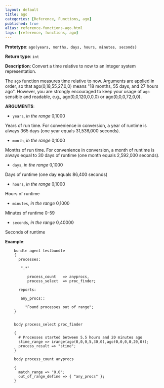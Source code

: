 ```yaml
---
layout: default
title: ago
categories: [Reference, Functions, ago]
published: true
alias: reference-functions-ago.html
tags: [reference, functions, ago]
---
```


**Prototype**: `ago(years, months, days, hours, minutes, seconds)`

**Return type**: `int`

**Description**: Convert a time relative to now to an integer system representation.

The `ago` function measures time relative to now. Arguments are applied
in order, so that ago(0,18,55,27,0,0) means "18 months, 55 days, and 27
hours ago". However, you are strongly encouraged to keep your usage of
`ago` sensible and readable, e.g., ago(0,0,120,0,0,0) or
ago(0,0,0,72,0,0).

**ARGUMENTS**:

* `years`, *in the range* 0,1000   

Years of run time. For convenience in conversion, a year of runtime is
always 365 days (one year equals 31,536,000 seconds).   

* `month`, *in the range* 0,1000   

Months of run time. For convenience in conversion, a month of runtime is
always equal to 30 days of runtime (one month equals 2,592,000 seconds).

* `days`, *in the range* 0,1000   

Days of runtime (one day equals 86,400 seconds)   

* `hours`, *in the range* 0,1000

Hours of runtime   

* `minutes`, *in the range* 0,1000

Minutes of runtime 0-59   

* `seconds`, *in the range* 0,40000

Seconds of runtime

**Example**:

```cf3
    bundle agent testbundle
    {
      processes:

       ".*"

          process_count   => anyprocs,
          process_select  => proc_finder;

      reports:

       any_procs::

         "Found processes out of range";
    }


    body process_select proc_finder

    {
      # Processes started between 5.5 hours and 20 minutes ago
      stime_range => irange(ago(0,0,0,5,30,0),ago(0,0,0,0,20,0));
      process_result => "stime";
    }

    body process_count anyprocs

    {
      match_range => "0,0";
      out_of_range_define => { "any_procs" };
    }
```

